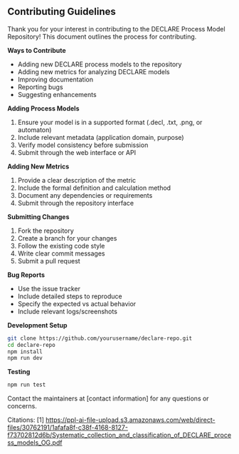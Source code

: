 ## Contributing Guidelines

Thank you for your interest in contributing to the DECLARE Process Model Repository! This document outlines the process for contributing.

**Ways to Contribute**
- Adding new DECLARE process models to the repository
- Adding new metrics for analyzing DECLARE models
- Improving documentation
- Reporting bugs
- Suggesting enhancements

**Adding Process Models**
1. Ensure your model is in a supported format (.decl, .txt, .png, or automaton)
2. Include relevant metadata (application domain, purpose)
3. Verify model consistency before submission
4. Submit through the web interface or API

**Adding New Metrics**
1. Provide a clear description of the metric
2. Include the formal definition and calculation method
3. Document any dependencies or requirements
4. Submit through the repository interface

**Submitting Changes**
1. Fork the repository
2. Create a branch for your changes
3. Follow the existing code style
4. Write clear commit messages
5. Submit a pull request

**Bug Reports**
- Use the issue tracker
- Include detailed steps to reproduce
- Specify the expected vs actual behavior
- Include relevant logs/screenshots

**Development Setup**
```bash
git clone https://github.com/yourusername/declare-repo.git
cd declare-repo
npm install
npm run dev
```

**Testing**
```bash
npm run test
```

Contact the maintainers at [contact information] for any questions or concerns.

Citations:
[1] https://ppl-ai-file-upload.s3.amazonaws.com/web/direct-files/30762191/1afafa8f-c38f-4168-8127-f73702812d6b/Systematic_collection_and_classification_of_DECLARE_process_models_OG.pdf
